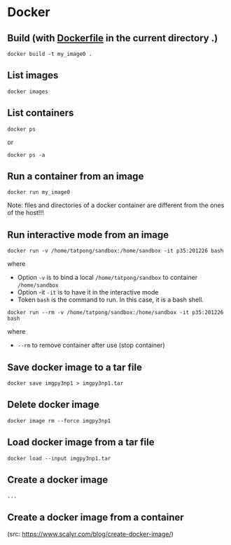 # Docker

## Build (with [Dockerfile](https://github.com/tatpongkatanyukul/Learn/blob/main/docker/Dockerfile) in the current directory .)
```
docker build -t my_image0 .
```

## List images
```
docker images
```

## List containers
```
docker ps
```

or
```
docker ps -a
```

## Run a container from an image
```
docker run my_image0
```

Note: files and directories of a docker container are different from the ones of the host!!!

## Run interactive mode from an image

```
docker run -v /home/tatpong/sandbox:/home/sandbox -it p35:201226 bash
```
where
  * Option ```-v``` is to bind a local ```/home/tatpong/sandbox``` to container ```/home/sandbox```
  * Option -it ```-it``` is to have it in the interactive mode
  * Token ```bash``` is the command to run. In this case, it is a bash shell.

```
docker run --rm -v /home/tatpong/sandbox:/home/sandbox -it p35:201226 bash
```
where
  * ```--rm``` to remove container after use (stop container)

## Save docker image to a tar file

```
docker save imgpy3np1 > imgpy3np1.tar
```

## Delete docker image
```
docker image rm --force imgpy3np1
```

## Load docker image from a tar file
```
docker load --input imgpy3np1.tar
```

## Create a docker image
```
...
```

## Create a docker image from a container

(src: https://www.scalyr.com/blog/create-docker-image/)

